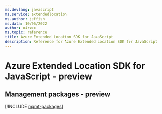 ```yaml
---
ms.devlang: javascript
ms.service: extendedlocation
ms.author: jeffish
ms.data: 10/06/2022
author: xirzec
ms.topic: reference
title: Azure Extended Location SDK for JavaScript
description: Reference for Azure Extended Location SDK for JavaScript
---
```

# Azure Extended Location SDK for JavaScript - preview

## Management packages - preview
[!INCLUDE [mgmt-packages](extended-location-mgmt-index.md)]